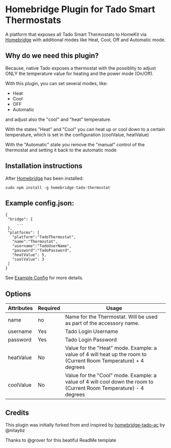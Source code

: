 # Homebridge Plugin for Tado Smart Thermostats

A platform that exposes all Tado Smart Thermostats to HomeKit via [Homebridge](https://github.com/nfarina/homebridge) with additional modes like Heat, Cool, Off and Automatic mode.

## Why do we need this plugin?

Because, native Tado exposes a thermostat with the possiblity to adjust ONLY the temperature value for heating and the power mode (On/Off).

With this plugin, you can set several modes, like:

 - Heat
 - Cool
 - OFF
 - Automatic
 
 and adjust also the "cool" and "heat" temperature. 
 
 
With the states "Heat" and "Cool" you can heat up or cool down to a certain temperature, which is set in the configuration (coolValue, heatValue)

With the "Automatic" state you remove the "manual" control of the thermostat and setting it back to the automatic mode


## Installation instructions

After [Homebridge](https://github.com/nfarina/homebridge) has been installed:

 ```sudo npm install -g homebridge-tado-thermostat```
 
 
 ## Example config.json:

 ```
{
  "bridge": {
      ...
  },
  "platforms": [
    "platform":"TadoThermostat",
    "name":"Thermostat",
    "username":"TadoUserName",
    "password":"TadoPassword",
    "heatValue": 5,
    "coolValue": 3
  ]
}
```
See [Example Config](https://github.com/SeydX/homebridge-tado-thermostat/edit/master/config-example.json) for more details.


## Options

| Attributes | Required | Usage |
|------------|----------|-------|
| name | no | Name for the Thermostat. Will be used as part of the accessory name.  |
| username | Yes | Tado Login Username |
| password | Yes | Tado Login Password |
| heatValue | No | Value for the "Heat" mode. Example: a value of 4 will heat up the room to (Current Room Temperature) + 4 degrees|
| coolValue | No | Value for the "Cool" mode. Example: a value of 4 will cool down the room to (Current Room Temperature) - 4 degrees |


## Credits

This plugin was initially forked from and inspired by [homebridge-tado-ac](https://github.com/nitaybz/homebridge-tado-ac) by @nitaybz

Thanks to @grover for this beatiful ReadMe template
